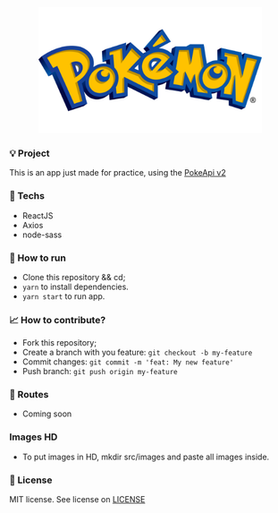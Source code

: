 <p align="center">
    <img src="src/assets/pokeLogo.png" alt="image" width="400" style="text-align: center">
</p> 

### 💡 Project

This is an app just made for practice, using the [PokeApi v2](https://github.com/PokeAPI/pokeapi/tree/master/pokemon_v2)

### 📱 Techs
- ReactJS
- Axios
- node-sass

### 🔨 How to run
- Clone this repository && cd;
- `yarn` to install dependencies.
- `yarn start` to run app.

### 📈 How to contribute?
- Fork this repository;
- Create a branch with you feature: `git checkout -b my-feature`
- Commit changes: `git commit -m 'feat: My new feature'`
- Push branch: `git push origin my-feature`

### 🛬 Routes
- Coming soon

### Images HD
- To put images in HD, mkdir src/images and paste all images inside.

### 📝 License
MIT license. See license on [LICENSE](LICENSE) 

